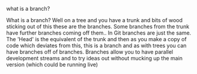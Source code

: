 what is a branch?

What is a branch?
Well on a tree and you have a trunk and bits of wood sticking out of this these are the branches. Some branches from the trunk have further branches coming off them.. In Git branches are just the same. The 'Head' is the equivalent of the trunk and then as you make a copy of code which deviates from this, this is a branch and as with trees you can have branches off of branches. Branches allow you to have parallel development streams and to try ideas out without mucking up the main version (which could be running live)
